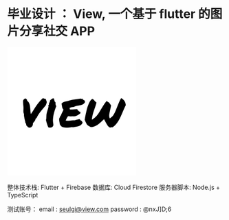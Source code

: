# 毕业设计 ： View, 一个基于 flutter 的图片分享社交 APP

![view](icon/logo.png)

整体技术栈: Flutter + Firebase
数据库: Cloud Firestore
服务器脚本: Node.js + TypeScript

测试账号：
email :  seulgi@view.com
password : @nxJ]D;6
